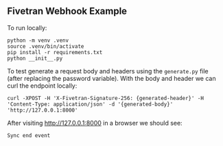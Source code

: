 ## Fivetran Webhook Example

To run locally:
```
python -m venv .venv
source .venv/bin/activate
pip install -r requirements.txt
python __init__.py
```

To test generate a request body and headers using the `generate.py` file (after replacing the password variable). With the body and header we can curl the endpoint locally:

```
curl -XPOST -H 'X-Fivetran-Signature-256: {generated-header}' -H 'Content-Type: application/json' -d '{generated-body}' 'http://127.0.0.1:8000'
```

After visiting http://127.0.0.1:8000 in a browser we should see:

```
Sync end event
```